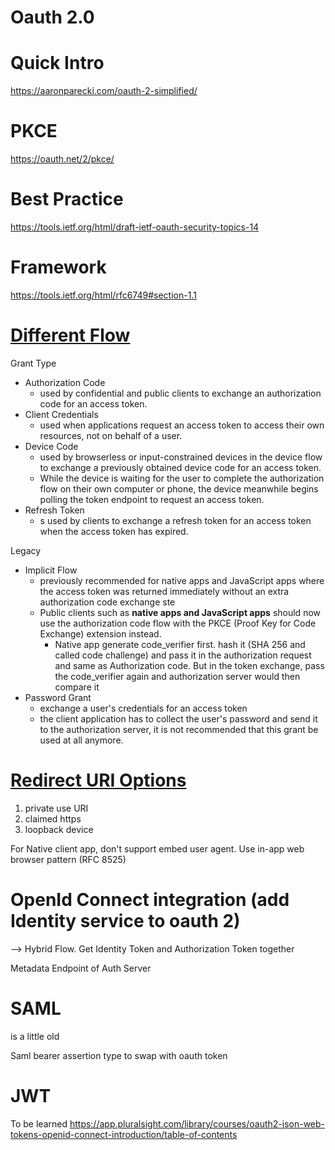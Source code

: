 Oauth 2.0 
==============
# Quick Intro
https://aaronparecki.com/oauth-2-simplified/

# PKCE
https://oauth.net/2/pkce/

# Best Practice
https://tools.ietf.org/html/draft-ietf-oauth-security-topics-14

# Framework
https://tools.ietf.org/html/rfc6749#section-1.1

# [Different Flow](https://oauth.net/2/grant-types/)
Grant Type
* Authorization Code
    * used by confidential and public clients to exchange an authorization code for an access token.
* Client Credentials
    * used when applications request an access token to access their own resources, not on behalf of a user.
* Device Code
    * used by browserless or input-constrained devices in the device flow to exchange a previously obtained device code for an access token.
    * While the device is waiting for the user to complete the authorization flow on their own computer or phone, the device meanwhile begins polling the token endpoint to request an access token.
* Refresh Token
    * s used by clients to exchange a refresh token for an access token when the access token has expired.

Legacy
* Implicit Flow
    * previously recommended for native apps and JavaScript apps where the access token was returned immediately without an extra authorization code exchange ste
    * Public clients such as **native apps and JavaScript apps** should now use the authorization code flow with the PKCE (Proof Key for Code Exchange) extension instead.
        * Native app generate code_verifier first.  hash it (SHA 256 and called code challenge) and pass it in the authorization request and same as Authorization code. But in the token exchange, pass the code_verifier again and authorization server would then compare it
* Password Grant
    *  exchange a user's credentials for an access token
    * the client application has to collect the user's password and send it to the authorization server, it is not recommended that this grant be used at all anymore.
    
 
# [Redirect URI Options](https://www.oauth.com/oauth2-servers/redirect-uris/)
1. private use URI
2. claimed  https
3. loopback device    


For Native client app, don't support embed user agent. Use in-app web browser pattern (RFC 8525)


# OpenId Connect integration (add Identity service to oauth 2)
--> Hybrid Flow. Get Identity Token and Authorization Token together

Metadata Endpoint of Auth Server


# SAML 
is a little old

Saml bearer assertion type to swap with oauth token

# JWT 
To be learned 
https://app.pluralsight.com/library/courses/oauth2-json-web-tokens-openid-connect-introduction/table-of-contents